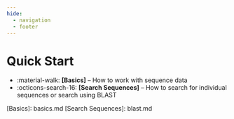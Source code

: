 ```yaml
---
hide:
  - navigation
  - footer
---
```


# Quick Start

<div class="grid cards" markdown>

- :material-walk: __[Basics]__ – How to work with sequence data
- :octicons-search-16: __[Search Sequences]__ – How to search for individual sequences or search using BLAST

</div>
  [Basics]: basics.md
  [Search Sequences]: blast.md
